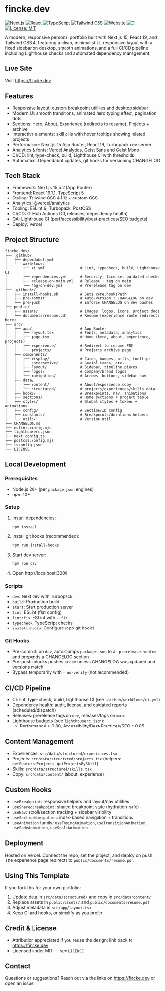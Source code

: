 # fincke.dev

[![Next.js](https://img.shields.io/badge/Next.js-15.5.2-000000?style=flat-square&logo=next.js)](https://nextjs.org/)
[![React](https://img.shields.io/badge/React-19.1.1-61DAFB?style=flat-square&logo=react)](https://react.dev/)
[![TypeScript](https://img.shields.io/badge/TypeScript-5-3178C6?style=flat-square&logo=typescript)](https://www.typescriptlang.org/)
[![Tailwind CSS](https://img.shields.io/badge/Tailwind-4.1.12-38B2AC?style=flat-square&logo=tailwind-css)](https://tailwindcss.com/)
[![Website](https://img.shields.io/badge/Website-Live-success?style=flat-square&logo=vercel)](https://fincke.dev)
[![CI](https://github.com/ggfincke/fincke.dev/actions/workflows/ci.yml/badge.svg)](https://github.com/ggfincke/fincke.dev/actions/workflows/ci.yml)
[![License: MIT](https://img.shields.io/badge/License-MIT-yellow.svg?style=flat-square)](https://opensource.org/licenses/MIT)

A modern, responsive personal portfolio built with Next.js 15, React 19, and Tailwind CSS 4, featuring a clean, minimalist UI, responsive layout with a fixed sidebar on desktop, smooth animations, and a full CI/CD pipeline including Lighthouse checks and automated dependency management

## Live Site

Visit https://fincke.dev

## Features

- Responsive layout: custom breakpoint utilities and desktop sidebar
- Modern UI: smooth transitions, animated hero typing effect, pagination dots
- Sections: Hero, About, Experience (redirects to resume), Projects + archive
- Interactive elements: skill pills with hover tooltips showing related projects
- Performance: Next.js 15 App Router, React 19, Turbopack dev server
- Analytics & fonts: Vercel Analytics, Geist Sans and Geist Mono
- CI/CD: lint, type-check, build, Lighthouse CI with thresholds
- Automation: Dependabot updates, git hooks for versioning/CHANGELOG

## Tech Stack

- Framework: Next.js 15.5.2 (App Router)
- Frontend: React 19.1.1, TypeScript 5
- Styling: Tailwind CSS 4.1.12 + custom CSS
- Analytics: @vercel/analytics
- Tooling: ESLint 9, Turbopack, PostCSS
- CI/CD: GitHub Actions (CI, releases, dependency health)
- QA: Lighthouse CI (perf/accessibility/best-practices/SEO budgets)
- Deploy: Vercel

## Project Structure

```
fincke.dev/
├── .github/
│   ├── dependabot.yml
│   └── workflows/
│       ├── ci.yml                # Lint, typecheck, build, Lighthouse CI
│       ├── dependencies.yml      # Security, license, outdated checks
│       ├── release-on-main.yml   # Release + tag on main
│       └── tag-on-dev.yml        # Prerelease tag on dev
├── .githooks/
│   ├── install-hooks.sh          # Sets core.hooksPath
│   ├── pre-commit                # Auto-version + CHANGELOG on dev
│   └── pre-push                  # Enforce CHANGELOG on dev pushes
├── public/
│   ├── assets/                   # Images, logos, icons, project docs
│   └── documents/resume.pdf      # Resume (experience route redirects here)
├── src/
│   ├── app/                      # App Router
│   │   ├── layout.tsx            # Fonts, metadata, analytics
│   │   ├── page.tsx              # Home (hero, about, experience, projects)
│   │   ├── experience/           # Redirect to resume PDF
│   │   └── projects/             # Projects archive page
│   ├── components/
│   │   ├── display/              # Cards, badges, pills, tooltips
│   │   ├── interactive/          # Social icons, etc.
│   │   ├── layout/               # Sidebar, timeline pieces
│   │   ├── logos/                # Company/brand logos
│   │   └── navigation/           # Arrows, buttons, sidebar nav
│   ├── data/
│   │   ├── content/              # About/experience copy
│   │   └── structured/           # projects/experiences/skills data
│   ├── hooks/                    # Breakpoints, nav, animations
│   ├── sections/                 # Home sections + project table
│   ├── styles/                   # Global styles + tokens + animations
│   ├── config/                   # Section/ID config
│   ├── constants/                # Breakpoints/durations helpers
│   └── utils/                    # Version util
├── CHANGELOG.md
├── eslint.config.mjs
├── lighthouserc.json
├── next.config.ts
├── postcss.config.mjs
├── tsconfig.json
└── LICENSE
```

## Local Development

### Prerequisites

- Node.js 20+ (per `package.json` engines)
- npm 10+

### Setup

1) Install dependencies:
   ```bash
   npm install
   ```
2) Install git hooks (recommended):
   ```bash
   npm run install-hooks
   ```
3) Start dev server:
   ```bash
   npm run dev
   ```
4) Open http://localhost:3000

### Scripts

- `dev`: Next dev with Turbopack
- `build`: Production build
- `start`: Start production server
- `lint`: ESLint (flat config)
- `lint:fix`: ESLint with `--fix`
- `typecheck`: TypeScript checks
- `install-hooks`: Configure repo git hooks

### Git Hooks

- Pre-commit: on `dev`, auto-bumps `package.json` to a `-prerelease.<date>` and prepends a CHANGELOG section
- Pre-push: blocks pushes to `dev` unless CHANGELOG was updated and versions match
- Bypass temporarily with `--no-verify` (not recommended)

## CI/CD Pipeline

- CI: lint, type-check, build, Lighthouse CI (see `.github/workflows/ci.yml`)
- Dependency health: audit, license, and outdated reports (scheduled/dispatch)
- Releases: prerelease tags on `dev`, releases/tags on `main`
- Lighthouse budgets (see `lighthouserc.json`):
  - Performance ≥ 0.80, Accessibility/Best-Practices/SEO ≥ 0.85

## Content Management

- Experiences: `src/data/structured/experiences.tsx`
- Projects: `src/data/structured/projects.tsx` (helpers: `getFeaturedProjects`, `getProjectsBySkill`)
- Skills: `src/data/structured/skills.tsx`
- Copy: `src/data/content/` (about, experience)

## Custom Hooks

- `useBreakpoint`: responsive helpers and layout/nav utilities
- `useSharedBreakpoint`: shared breakpoint state (hydration-safe)
- `useNav`: scroll/section tracking + sidebar visibility
- `useSectionNavigation`: index-based navigation + transitions
- `useAnimation` family: `useTypingAnimation`, `useTransitionAnimation`, `useFadeAnimation`, `useScaleAnimation`

## Deployment

Hosted on Vercel. Connect the repo, set the project, and deploy on push. The experience page redirects to `public/documents/resume.pdf`.

## Using This Template

If you fork this for your own portfolio:

1) Update data in `src/data/structured/` and copy in `src/data/content/`
2) Replace assets in `public/assets/` and `public/documents/resume.pdf`
3) Adjust metadata in `src/app/layout.tsx`
4) Keep CI and hooks, or simplify as you prefer

## Credit & License

- Attribution appreciated if you reuse the design: link back to https://fincke.dev
- Licensed under MIT — see `LICENSE`

## Contact

Questions or suggestions? Reach out via the links on https://fincke.dev or open an issue.
